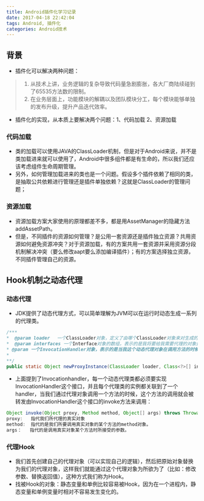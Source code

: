 ```yaml
---
title: Android插件化学习记录
date: 2017-04-18 22:42:04
tags: Android, 插件化
categories: Android技术
---
```


## 背景
- 插件化可以解决两种问题：
>1. 从技术上讲，业务逻辑的复杂导致代码量急剧膨胀，各大厂商陆续碰到了65535方法数的限制。
>2. 在业务层面上，功能模块的解耦以及团队模块分工，每个模块能够单独的发布升级，提升产品迭代效率。

- 插件化的实现，从本质上要解决两个问题：1、代码加载   2、资源加载
### 代码加载
- 类的加载可以使用JAVA的ClassLoader机制，但是对于Android来说，并不是类加载进来就可以使用了，Android中很多组件都是有生命的，所以我们还应该考虑组件生命周期管理。
- 另外，如何管理加载进来的类也是一个问题。假设多个插件依赖了相同的类，是抽取公共依赖进行管理还是插件单独依赖？这就是ClassLoader的管理问题；

### 资源加载
- 资源加载方案大家使用的原理都差不多，都是用AssetManager的隐藏方法addAssetPath。
- 但是，不同插件的资源如何管理？是公用一套资源还是插件独立资源？共用资源如何避免资源冲突？对于资源加载，有的方案共用一套资源并采用资源分段机制解决冲突（要么修改aapt要么添加编译插件）；有的方案选择独立资源，不同插件管理自己的资源。

## Hook机制之动态代理
### 动态代理

- JDK提供了动态代理方式，可以简单理解为JVM可以在运行时动态生成一系列的代理类。

``` java
/***
*  @param loader 　一个ClassLoader对象，定义了由哪个ClassLoader对象来对生成的代理对象进行加载
*  @param interfaces 一个Interface对象的数组，表示的是我将要给我需要代理的对象提供一组什么接口，如果我提供了一组接口给它，那么这个代理对象就宣称实现了该接口(多态)，这样我就能调用这组接口中的方法了
* @param 一个InvocationHandler对象，表示的是当我这个动态代理对象在调用方法的时候，会关联到哪一个InvocationHandler对象上
*
**/
public static Object newProxyInstance(ClassLoader loader, Class<?>[] interfaces,  InvocationHandler h)  throws IllegalArgumentException
```
- 上面提到了Invocationhandler，每一个动态代理类都必须要实现InvocationHandler这个接口，并且每个代理类的实例都关联到了一个handler，当我们通过代理对象调用一个方法的时候，这个方法的调用就会被转发由InvocationHandler这个接口的invoke方法来调用：

``` java
Object invoke(Object proxy, Method method, Object[] args) throws Throwable
proxy:   指代我们所代理的真实对象
method:  指代的是我们所要调用真实对象的某个方法的method对象。
args：   指代的是调用真实对象某个方法时所接受的参数。
```

### 代理Hook
- 我们首先创建自己的代理对象（可以实现自己的逻辑），然后把原始对象替换为我们的代理对象，这样我们就能通过这个代理对象为所欲为了（比如：修改参数、替换返回值），这种方式我们称为Hook。
- 找被Hook的对象：静态变量和单例比较容易被Hook，因为在一个进程内，静态变量和单例变量时相对不容易发生变化的。






















##
